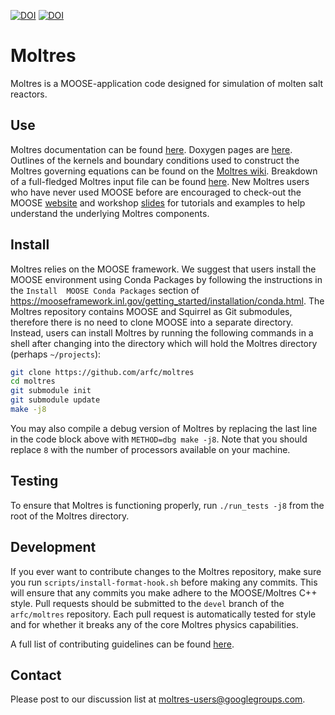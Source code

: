 [![DOI](https://zenodo.org/badge/DOI/10.5281/zenodo.801822.svg)](https://doi.org/10.5281/zenodo.801822)
[![DOI](http://joss.theoj.org/papers/10.21105/joss.00298/status.svg)](https://doi.org/10.21105/joss.00298)

Moltres
=====

Moltres is a MOOSE-application code designed for simulation of molten salt
reactors.

## Use

Moltres documentation can be found
[here](http://arfc.github.io/software/moltres). Doxygen pages are
[here](https://arfc.github.io/moltres/classes.html). Outlines of the kernels and boundary
conditions used to construct the Moltres governing equations can be found on the
[Moltres wiki](http://arfc.github.io/software/moltres/wiki/). Breakdown of a
full-fledged Moltres input file can be found
[here](http://arfc.github.io/software/moltres/wiki/input_example/). New Moltres
users who have never used MOOSE before are encouraged to check-out the MOOSE
[website](https://mooseframework.inl.gov/) and
workshop [slides](https://mooseframework.inl.gov/workshop/index.html#/) for
tutorials and examples to help understand the
underlying Moltres components.

## Install

Moltres relies on the MOOSE framework. We suggest that users install the MOOSE 
environment using Conda Packages by following the instructions in the `Install 
MOOSE Conda Packages` section of
https://mooseframework.inl.gov/getting_started/installation/conda.html.
The Moltres repository contains MOOSE and Squirrel as Git
submodules, therefore there is no need to clone MOOSE into a separate directory.
Instead, users can install Moltres by running the following commands in a shell
after changing into the directory which will hold the Moltres directory (perhaps `~/projects`):

```bash
git clone https://github.com/arfc/moltres
cd moltres
git submodule init
git submodule update
make -j8
```

You may also compile a debug version of Moltres by replacing the last line in 
the code block above with `METHOD=dbg make
-j8`. Note that you should replace `8` with the number of processors available
on your machine.

## Testing

To ensure that Moltres is functioning properly, run `./run_tests -j8` from the
root of the Moltres directory.

## Development

If you ever want to contribute changes to the Moltres repository, make sure you
run `scripts/install-format-hook.sh` before making any commits. This will
ensure that any commits you make adhere to the MOOSE/Moltres C++ style. Pull
requests should be submitted to the `devel` branch of the `arfc/moltres`
repository. Each pull request is automatically tested for style and for whether
it breaks any of the core Moltres physics capabilities.

A full list of contributing guidelines can be found 
[here](https://github.com/arfc/moltres/blob/devel/CONTRIBUTING.md).

## Contact

Please post to our discussion list at
moltres-users@googlegroups.com.
